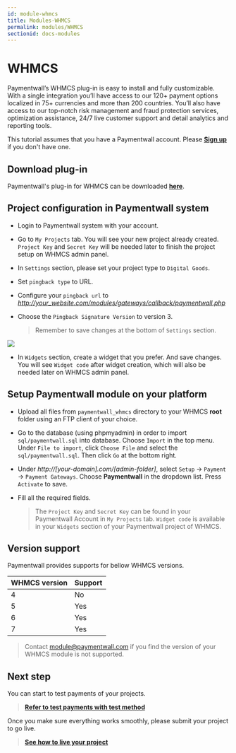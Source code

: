 ```yaml
---
id: module-whmcs
title: Modules-WHMCS
permalink: modules/WHMCS
sectionid: docs-modules
---
```


# WHMCS

Paymentwall’s WHMCS plug-in is easy to install and fully customizable. With a single integration you’ll have access to our 120+ payment options localized in 75+ currencies and more than 200 countries. You’ll also have access to our top-notch risk management and fraud protection services, optimization assistance, 24/7 live customer support and detail analytics and reporting tools.

This tutorial assumes that you have a Paymentwall account. Please **[Sign up](https://api.paymentwall.com/pwaccount/signup?source=whmcs&mode=merchant)** if you don't have one.

## Download plug-in

Paymentwall's plug-in for WHMCS can be downloaded **[here](https://github.com/paymentwall)**.

## Project configuration in Paymentwall system

* Login to Paymentwall system with your account.

* Go to ```My Projects``` tab. You will see your new project already created. ```Project Key``` and ```Secret Key``` will be needed later to finish the project setup on WHMCS admin panel.

* In ```Settings``` section, please set your project type to  ```Digital Goods```.

* Set ```pingback type``` to URL.

 * Configure your ```pingback url``` to *http://your_website.com/modules/gateways/callback/paymentwall.php*

* Choose the ```Pingback Signature Version``` to version 3.

  > Remember to save changes at the bottom of ```Settings``` section.

<img src="/paymentwall.github.io/textures/pic/modules/whmcs.png">

* In ```Widgets``` section, create a widget that you prefer. And save changes. You will see ```Widget code``` after widget creation, which will also be needed later on WHMCS admin panel.

## Setup Paymentwall module on your platform

* Upload all files from ```paymentwall_whmcs``` directory to your WHMCS **root** folder using an FTP client of your choice.

* Go to the database (using phpmyadmin) in order to import ```sql/paymentwall.sql``` into database.  Choose ```Import``` in the top menu. Under ```File to import```, click ```Choose File``` and select the ```sql/paymentwall.sql```. Then click ```Go``` at the bottom right.

* Under *http://[your-domain].com/[admin-folder]*, select ```Setup``` -> ```Payment``` -> ```Payment Gateways```. Choose **Paymentwall** in the dropdown list. Press ```Activate``` to save.

* Fill all the required fields.

  >The ```Project Key``` and ```Secret Key``` can be found in your Paymentwall Account in ```My Projects``` tab. ```Widget code``` is available in your ```Widgets``` section of your Paymentwall project of WHMCS.


## Version support

Paymentwall provides supports for bellow WHMCS versions.

|WHMCS version|Support|
|:-------|:--------|
|4|No|
|5|Yes|
|6|Yes|
|7|Yes|

> Contact [module@paymentwall.com](mailto:module@paymentwall.com) if you find the version of your WHMCS module is not supported.


## Next step

You can start to test payments of your projects.

> **[Refer to test payments with test method](/paymentwall.github.io/sandbox/test-payment)**

Once you make sure everything works smoothly, please submit your project to go live.

> **[See how to live your project](/paymentwall.github.io/go_live-home)**